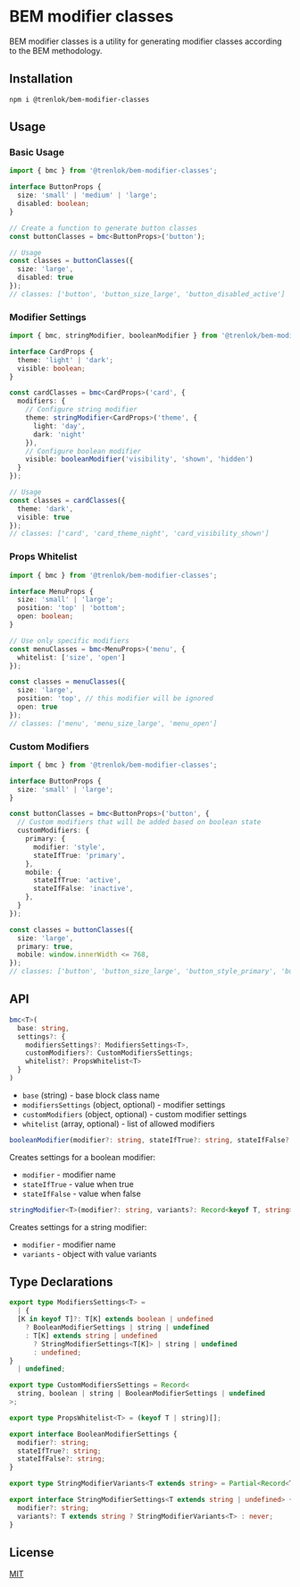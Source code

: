# BEM modifier classes 

BEM modifier classes is a utility for generating modifier classes according to the BEM methodology.

## Installation

```shell
npm i @trenlok/bem-modifier-classes
```

## Usage

### Basic Usage

```typescript
import { bmc } from '@trenlok/bem-modifier-classes';

interface ButtonProps {
  size: 'small' | 'medium' | 'large';
  disabled: boolean;
}

// Create a function to generate button classes
const buttonClasses = bmc<ButtonProps>('button');

// Usage
const classes = buttonClasses({
  size: 'large',
  disabled: true
});
// classes: ['button', 'button_size_large', 'button_disabled_active']
```

### Modifier Settings

```typescript
import { bmc, stringModifier, booleanModifier } from '@trenlok/bem-modifier-classes';

interface CardProps {
  theme: 'light' | 'dark';
  visible: boolean;
}

const cardClasses = bmc<CardProps>('card', {
  modifiers: {
    // Configure string modifier
    theme: stringModifier<CardProps>('theme', {
      light: 'day',
      dark: 'night'
    }),
    // Configure boolean modifier
    visible: booleanModifier('visibility', 'shown', 'hidden')
  }
});

// Usage
const classes = cardClasses({
  theme: 'dark',
  visible: true
});
// classes: ['card', 'card_theme_night', 'card_visibility_shown']
```

### Props Whitelist

```typescript
import { bmc } from '@trenlok/bem-modifier-classes';

interface MenuProps {
  size: 'small' | 'large';
  position: 'top' | 'bottom';
  open: boolean;
}

// Use only specific modifiers
const menuClasses = bmc<MenuProps>('menu', {
  whitelist: ['size', 'open']
});

const classes = menuClasses({
  size: 'large',
  position: 'top', // this modifier will be ignored
  open: true
});
// classes: ['menu', 'menu_size_large', 'menu_open']
```

### Custom Modifiers

```typescript
import { bmc } from '@trenlok/bem-modifier-classes';

interface ButtonProps {
  size: 'small' | 'large';
}

const buttonClasses = bmc<ButtonProps>('button', {
  // Custom modifiers that will be added based on boolean state
  customModifiers: {
    primary: {
      modifier: 'style',
      stateIfTrue: 'primary',
    },
    mobile: {
      stateIfTrue: 'active',
      stateIfFalse: 'inactive',
    },
  }
});

const classes = buttonClasses({
  size: 'large',
  primary: true,
  mobile: window.innerWidth <= 768,
});
// classes: ['button', 'button_size_large', 'button_style_primary', 'button_mobile_touch']
```

## API

```typescript
bmc<T>(
  base: string,
  settings?: {
    modifiersSettings?: ModifiersSettings<T>,
    customModifiers?: CustomModifiersSettings;
    whitelist?: PropsWhitelist<T>
  }
)
```
- `base` (string) - base block class name
- `modifiersSettings` (object, optional) - modifier settings
- `customModifiers` (object, optional) - custom modifier settings
- `whitelist` (array, optional) - list of allowed modifiers

```typescript
booleanModifier(modifier?: string, stateIfTrue?: string, stateIfFalse?: string)
```

Creates settings for a boolean modifier:
- `modifier` - modifier name
- `stateIfTrue` - value when true
- `stateIfFalse` - value when false

```typescript
stringModifier<T>(modifier?: string, variants?: Record<keyof T, string>)
```

Creates settings for a string modifier:
- `modifier` - modifier name
- `variants` - object with value variants

## Type Declarations

```typescript
export type ModifiersSettings<T> =
  | {
  [K in keyof T]?: T[K] extends boolean | undefined
    ? BooleanModifierSettings | string | undefined
    : T[K] extends string | undefined
      ? StringModifierSettings<T[K]> | string | undefined
      : undefined;
}
  | undefined;

export type CustomModifiersSettings = Record<
  string, boolean | string | BooleanModifierSettings | undefined
>;

export type PropsWhitelist<T> = (keyof T | string)[];

export interface BooleanModifierSettings {
  modifier?: string;
  stateIfTrue?: string;
  stateIfFalse?: string;
}

export type StringModifierVariants<T extends string> = Partial<Record<T, string>>;

export interface StringModifierSettings<T extends string | undefined> {
  modifier?: string;
  variants?: T extends string ? StringModifierVariants<T> : never;
}
```

## License

[MIT](http://opensource.org/licenses/MIT)
